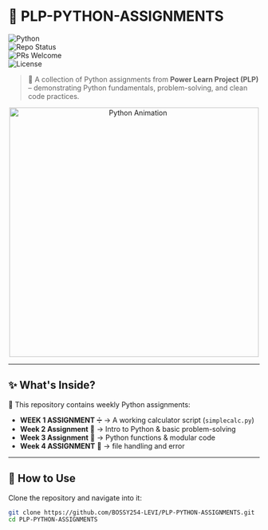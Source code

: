 # 🐍 PLP-PYTHON-ASSIGNMENTS  

![Python](https://img.shields.io/badge/Python-3.10%2B-blue?logo=python)  
![Repo Status](https://img.shields.io/badge/Status-Active-success?style=flat-square)  
![PRs Welcome](https://img.shields.io/badge/PRs-Welcome-brightgreen?style=flat-square)  
![License](https://img.shields.io/badge/License-MIT-yellow.svg)  

> 📘 A collection of Python assignments from **Power Learn Project (PLP)** – demonstrating Python fundamentals, problem-solving, and clean code practices.  

<p align="center">
  <img src="https://media.giphy.com/media/coxQHKASG60HrHtvkt/giphy.gif" width="500" alt="Python Animation">
</p>  

---

## ✨ What's Inside?  

📂 This repository contains weekly Python assignments:  
- **WEEK 1 ASSIGNMENT** ➗ → A working calculator script (`simplecalc.py`)
- **Week 2 Assignment** 📝 → Intro to Python & basic problem-solving  
- **Week 3 Assignment** 🔧 → Python functions & modular code  
- **Week 4 ASSIGNMENT** 📂 → file handling and error            

---

## 🚀 How to Use  

Clone the repository and navigate into it:  

```bash
git clone https://github.com/BOSSY254-LEVI/PLP-PYTHON-ASSIGNMENTS.git
cd PLP-PYTHON-ASSIGNMENTS
